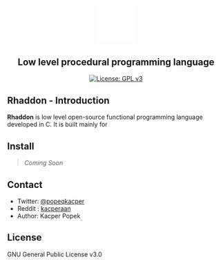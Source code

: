 <div align="center">

<img src="branding\logo.png" width="17%">

## Low level procedural programming language 
[![License: GPL v3](https://img.shields.io/badge/License-GPLv3-blue.svg)](https://www.gnu.org/licenses/gpl-3.0)
</div>

 ## Rhaddon - Introduction
**Rhaddon** is low level open-source functional programming language developed in C. It is built mainly for

## Install
> *Coming Soon*

## Contact
- Twitter: [@popeqkacper](https://twitter.com/popeqkacper)
- Reddit : [kacperaan](https://reddit.com/u/kacperaan)
- Author: Kacper Popek

## License
GNU General Public License v3.0
